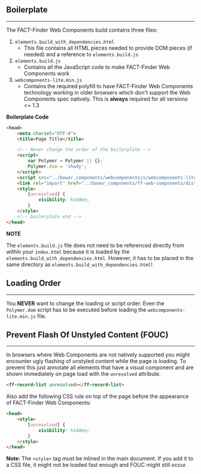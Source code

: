 ## Boilerplate

---

The FACT-Finder Web Components build contains three files:
1. `elements.build_with_dependencies.html` 
    * This file contains all HTML pieces needed to provide DOM pieces (if needed) and a reference to `elements.build.js`
2. `elements.build.js`
    * Contains all the JavaScript code to make FACT-Finder Web Components work
3. `webcomponents-lite.min.js`
    * Contains the required polyfill to have FACT-Finder Web Components technology working in older browsers which don't support the Web Components spec natively. This is **always** required for all versions <= 1.3 


**Boilerplate Code**
```html
<head>
    <meta charset="UTF-8">
    <title>Page Title</title>

    <!-- Never change the order of the boilerplate -->
    <script>
        var Polymer = Polymer || {};
        Polymer.dom = 'shady';
    </script>
    <script src="../bower_components/webcomponentsjs/webcomponents-lite.min.js"></script>
    <link rel="import" href="../bower_components/ff-web-components/dist/elements.build_with_dependencies.html">
    <style>
        [unresolved] {
            visibility: hidden;
        }        
    </style>
    <!-- boilerplate end -->
</head>
```
**NOTE**

The `elements.build.js` file does not need to be referenced directly from within your `index.html` because it is loaded by the `elements.build_with_dependencies.html`. However, it has to be placed in the same directory as `elements.build_with_dependencies.html`!

## Loading Order

---

You **NEVER** want to change the loading or script order. Even the `Polymer.dom` script has to be executed before loading the `webcomponents-lite.min.js` file.

## Prevent Flash Of Unstyled Content (FOUC)

---

In browsers where Web Components are not natively supported you might encounter ugly flashing of unstyled content while the page is loading. To prevent this just annotate all elements that have a visual component and are shown immediately on page load with the `unresolved` attribute.
```html
<ff-record-list unresolved></ff-record-list>
```
Also add the following CSS rule on top of the page before the appearance of FACT-Finder Web Components:

```html
<head>
    <style>
        [unresolved] {
            visibility: hidden;
        }
    </style>
</head>
```

**Note:** The `<style>` tag must be inlined in the main document. If you add it to a CSS file, it might not be loaded fast enough and FOUC might still occur.
